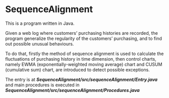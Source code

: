 SequenceAlignment
=================
This is a program written in Java.

Given a web log where customers’ purchasing histories are recorded, the program generalize the regularity of the customers’ purchasing, and to find out possible unusual behaviours.

To do that, firstly the method of sequence alignment is used to calculate the fluctuations of purchasing history in time dimension, then control charts, namely EWMA (exponentially-weighted moving average) chart and CUSUM (cumulative sum) chart, are introduced to detect possible exceptions.


The entry is at ***SequenceAlignment/src/sequenceAlignment/Entry.java*** and main procedures is executed in ***SequenceAlignment/src/sequenceAlignment/Procedures.java***
